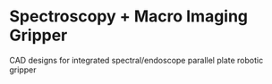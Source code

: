 # Spectroscopy + Macro Imaging Gripper
CAD designs for integrated spectral/endoscope parallel plate robotic gripper
